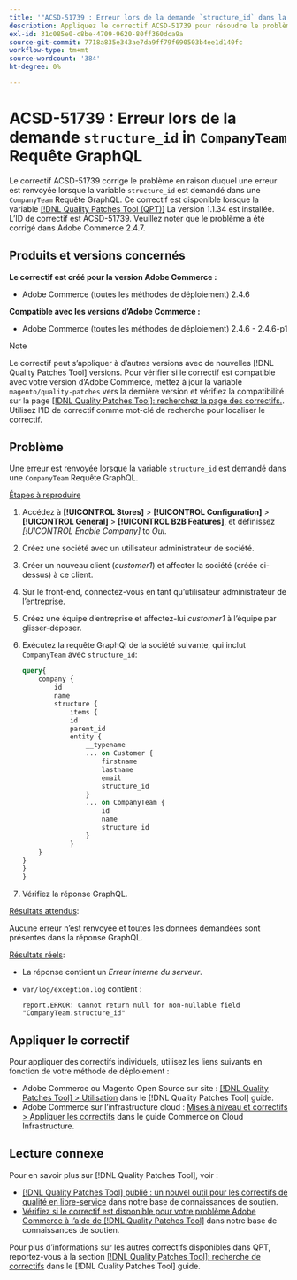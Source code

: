 ```yaml
---
title: '"ACSD-51739 : Erreur lors de la demande `structure_id` dans la demande GraphQL "CompanyTeam`"'
description: Appliquez le correctif ACSD-51739 pour résoudre le problème Adobe Commerce en raison duquel une erreur est renvoyée lorsque le `structure_id` est demandé dans une requête GraphQL "CompanyTeam`.
exl-id: 31c085e0-c8be-4709-9620-80ff360dca9a
source-git-commit: 7718a835e343ae7da9ff79f690503b4ee1d140fc
workflow-type: tm+mt
source-wordcount: '384'
ht-degree: 0%

---
```


# ACSD-51739 : Erreur lors de la demande `structure_id` in `CompanyTeam` Requête GraphQL

Le correctif ACSD-51739 corrige le problème en raison duquel une erreur est renvoyée lorsque la variable `structure_id` est demandé dans une `CompanyTeam` Requête GraphQL. Ce correctif est disponible lorsque la variable [[!DNL Quality Patches Tool (QPT)]](/help/announcements/adobe-commerce-announcements/magento-quality-patches-released-new-tool-to-self-serve-quality-patches.md) La version 1.1.34 est installée. L’ID de correctif est ACSD-51739. Veuillez noter que le problème a été corrigé dans Adobe Commerce 2.4.7.

## Produits et versions concernés

**Le correctif est créé pour la version Adobe Commerce :**

* Adobe Commerce (toutes les méthodes de déploiement) 2.4.6

**Compatible avec les versions d’Adobe Commerce :**

* Adobe Commerce (toutes les méthodes de déploiement) 2.4.6 - 2.4.6-p1

>[!NOTE]
>
>Le correctif peut s’appliquer à d’autres versions avec de nouvelles [!DNL Quality Patches Tool] versions. Pour vérifier si le correctif est compatible avec votre version d’Adobe Commerce, mettez à jour la variable `magento/quality-patches` vers la dernière version et vérifiez la compatibilité sur la page [[!DNL Quality Patches Tool]: recherchez la page des correctifs.](https://experienceleague.adobe.com/tools/commerce-quality-patches/index.html). Utilisez l’ID de correctif comme mot-clé de recherche pour localiser le correctif.

## Problème

Une erreur est renvoyée lorsque la variable `structure_id` est demandé dans une `CompanyTeam` Requête GraphQL.

<u>Étapes à reproduire</u>

1. Accédez à **[!UICONTROL Stores]** > **[!UICONTROL Configuration]** > **[!UICONTROL General]** > **[!UICONTROL B2B Features]**, et définissez *[!UICONTROL Enable Company]* to *Oui*.
1. Créez une société avec un utilisateur administrateur de société.
1. Créer un nouveau client (*customer1*) et affecter la société (créée ci-dessus) à ce client.
1. Sur le front-end, connectez-vous en tant qu’utilisateur administrateur de l’entreprise.
1. Créez une équipe d’entreprise et affectez-lui *customer1* à l’équipe par glisser-déposer.
1. Exécutez la requête GraphQl de la société suivante, qui inclut `CompanyTeam` avec `structure_id`:

   ```GraphQL
   query{
       company {
           id
           name
           structure {
               items {
               id
               parent_id
               entity {
                   __typename
                   ... on Customer {
                       firstname
                       lastname
                       email
                       structure_id
                   }
                   ... on CompanyTeam {
                       id
                       name
                       structure_id
                   }
               }
       }
   }
   }
   }
   ```

1. Vérifiez la réponse GraphQL.

<u>Résultats attendus</u>:

Aucune erreur n’est renvoyée et toutes les données demandées sont présentes dans la réponse GraphQL.

<u>Résultats réels</u>:

* La réponse contient un *Erreur interne du serveur*.
* `var/log/exception.log` contient :

  ```
  report.ERROR: Cannot return null for non-nullable field "CompanyTeam.structure_id"
  ```

## Appliquer le correctif

Pour appliquer des correctifs individuels, utilisez les liens suivants en fonction de votre méthode de déploiement :

* Adobe Commerce ou Magento Open Source sur site : [[!DNL Quality Patches Tool] > Utilisation](https://experienceleague.adobe.com/docs/commerce-operations/tools/quality-patches-tool/usage.html) dans le [!DNL Quality Patches Tool] guide.
* Adobe Commerce sur l’infrastructure cloud : [Mises à niveau et correctifs > Appliquer les correctifs](https://experienceleague.adobe.com/docs/commerce-cloud-service/user-guide/develop/upgrade/apply-patches.html) dans le guide Commerce on Cloud Infrastructure.

## Lecture connexe

Pour en savoir plus sur [!DNL Quality Patches Tool], voir :

* [[!DNL Quality Patches Tool] publié : un nouvel outil pour les correctifs de qualité en libre-service](/help/announcements/adobe-commerce-announcements/magento-quality-patches-released-new-tool-to-self-serve-quality-patches.md) dans notre base de connaissances de soutien.
* [Vérifiez si le correctif est disponible pour votre problème Adobe Commerce à l’aide de [!DNL Quality Patches Tool]](/help/support-tools/patches-available-in-qpt-tool/check-patch-for-magento-issue-with-magento-quality-patches.md) dans notre base de connaissances de soutien.

Pour plus d’informations sur les autres correctifs disponibles dans QPT, reportez-vous à la section [[!DNL Quality Patches Tool]: recherche de correctifs](https://experienceleague.adobe.com/tools/commerce-quality-patches/index.html) dans le [!DNL Quality Patches Tool] guide.
